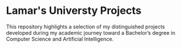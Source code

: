 # Lamar's Universty Projects
This repository highlights a selection of my distinguished projects developed during my academic journey toward a Bachelor’s degree in Computer Science and Artificial Intelligence.
